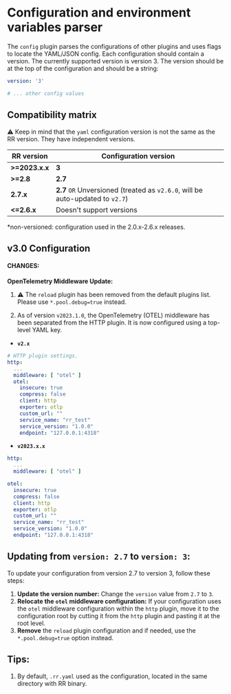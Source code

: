 # Configuration and environment variables parser

The `config` plugin parses the configurations of other plugins and uses flags to locate the YAML/JSON config. Each configuration should contain a version. The currently supported version is version 3. The version should be at the top of the configuration and should be a string:

```yaml
version: '3'

# ... other config values
```

## Compatibility matrix

⚠️ Keep in mind that the `yaml` configuration version is not the same as the RR version. They have independent versions.

| RR version     | Configuration version                                                          |
|----------------|--------------------------------------------------------------------------------|
| **>=2023.x.x** | **3**                                                                          |
| **>=2.8**      | **2.7**                                                                        |
| **2.7.x**      | **2.7** `OR` Unversioned (treated as `v2.6.0`, will be auto-updated to `v2.7`) |
| **<=2.6.x**    | Doesn't support versions                                                       |

*non-versioned: configuration used in the 2.0.x-2.6.x releases.

## v3.0 Configuration

#### CHANGES:

**OpenTelemetry Middleware Update:**

1. ⚠️ The `reload` plugin has been removed from the default plugins list. Please use `*.pool.debug=true` instead.

2. As of version `v2023.1.0`, the OpenTelemetry (OTEL) middleware has been separated from the HTTP plugin. It is now
configured using a top-level YAML key.

- **`v2.x`**

```yaml
# HTTP plugin settings.
http:
  ...
  middleware: [ "otel" ]
  otel:
    insecure: true
    compress: false
    client: http
    exporter: otlp
    custom_url: ""
    service_name: "rr_test"
    service_version: "1.0.0"
    endpoint: "127.0.0.1:4318"
```

- **`v2023.x.x`**

```yaml
http:
  ...
  middleware: [ "otel" ]

otel:
  insecure: true
  compress: false
  client: http
  exporter: otlp
  custom_url: ""
  service_name: "rr_test"
  service_version: "1.0.0"
  endpoint: "127.0.0.1:4318"
```

## Updating from `version: 2.7` to `version: 3`:

To update your configuration from version 2.7 to version 3, follow these steps:

1. **Update the version number:** Change the `version` value from `2.7` to `3`.
2. **Relocate the `otel` middleware configuration:** If your configuration uses the `otel` middleware configuration
   within the `http` plugin, move it to the configuration root by cutting it from the `http` plugin and pasting it at
   the root level.
3. **Remove** the `reload` plugin configuration and if needed, use the `*.pool.debug=true` option instead.

## Tips:

1. By default, `.rr.yaml` used as the configuration, located in the same directory with RR binary.

